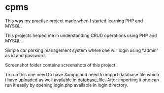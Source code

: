 # cpms
This was my practise project made when I started learning PHP and MYSQL.

This projects helped me in understanding CRUD operations using PHP and MYSQL.

Simple car parking management system where one will login using "admin" as id and password. 

Screenshot folder contains screenshots of this project.

To run this one need to have Xampp and need to import database file which i have uploaded as well available in database_file.
After importing it one can run it easily by opening login.php available in login directory.

